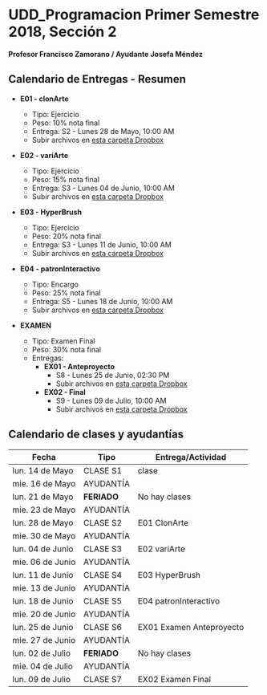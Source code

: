 # UDD_Programacion Primer Semestre 2018, Sección 2
**Profesor Francisco Zamorano / Ayudante Josefa Méndez**

## Calendario de Entregas - Resumen
* **E01 - clonArte**
  * Tipo: Ejercicio
  * Peso: 10% nota final
  * Entrega: S2 - Lunes 28 de Mayo, 10:00 AM
  * Subir archivos en [esta carpeta Dropbox](https://www.dropbox.com/request/FuZukVSRMflCdnixY6O5)

* **E02 - variArte**
  * Tipo: Ejercicio
  * Peso: 15% nota final
  * Entrega: S3 - Lunes 04 de Junio, 10:00 AM
  * Subir archivos en [esta carpeta Dropbox](https://www.dropbox.com/request/Qkd8smElZ4SPXy8KPlSb)

* **E03 - HyperBrush**
  * Tipo: Ejercicio
  * Peso: 20% nota final
  * Entrega: S3 - Lunes 11 de Junio, 10:00 AM
  * Subir archivos en [esta carpeta Dropbox](https://www.dropbox.com/request/XU5NOuh0llo57Osc1w81)


* **E04 - patronInteractivo**
  * Tipo: Encargo
  * Peso: 25% nota final
  * Entrega: S5 - Lunes 18 de Junio, 10:00 AM
  * Subir archivos en [esta carpeta Dropbox](https://www.dropbox.com/request/8j8nT5koGvYCThUfZ5T6)

* **EXAMEN**
  * Tipo: Examen Final
  * Peso: 30% nota final
  * Entregas:
    * **EX01 - Anteproyecto**
      * S8 - Lunes 25 de Junio, 02:30 PM
      * Subir archivos en [esta carpeta Dropbox](https://www.dropbox.com/request/ak8SbjacKug0OMFuq3pN)
    * **EX02 - Final**
      * S9 - Lunes 09 de Julio, 10:00 AM
      * Subir archivos en [esta carpeta Dropbox](https://www.dropbox.com/request/aeH4UEbstRNaLirb6bMG)


## Calendario de clases y ayudantías


Fecha | Tipo | Entrega/Actividad
------------ | ------------- | ---
lun. 14 de Mayo	| CLASE	S1	| clase
mie. 16 de Mayo	| AYUDANTÍA	|
lun. 21 de Mayo	| **FERIADO**	| No hay clases
mie. 23 de Mayo	| AYUDANTÍA	|
lun. 28 de Mayo	| CLASE	S2	| E01 ClonArte
mie. 30 de Mayo	| AYUDANTÍA	|
lun. 04 de Junio	| CLASE	S3	|E02 variArte
mie. 06 de Junio	| AYUDANTÍA	|
lun. 11 de Junio	| CLASE	S4	| E03 HyperBrush
mie. 13 de Junio	| AYUDANTÍA	|
lun. 18 de Junio	| CLASE	S5	| E04 patronInteractivo
mie. 20 de Junio	| AYUDANTÍA	|
lun. 25 de Junio	| CLASE	S6	| EX01 Examen Anteproyecto
mie. 27 de Junio	| AYUDANTÍA	|
lun. 02 de Julio	| **FERIADO**	| No hay clases
mie. 04 de Julio	| AYUDANTÍA	|
lun. 09 de Julio	| CLASE	S7	| EX02 Examen Final
